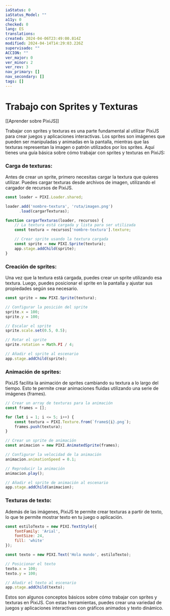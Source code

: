 ```yaml
---
iaStatus: 0
iaStatus_Model: ""
a11y: 0
checked: 0
lang: ES
translations: 
created: 2024-04-06T23:49:00.814Z
modified: 2024-04-14T14:29:03.226Z
supervisado: ""
ACCION: ""
ver_major: 0
ver_minor: 2
ver_rev: 3
nav_primary: []
nav_secondary: []
tags: []
---
```

# Trabajo con Sprites y Texturas

[[Aprender sobre PixiJS]]

Trabajar con sprites y texturas es una parte fundamental al utilizar PixiJS para crear juegos y aplicaciones interactivas. Los sprites son imágenes que pueden ser manipuladas y animadas en la pantalla, mientras que las texturas representan la imagen o patrón utilizados por los sprites. Aquí tienes una guía básica sobre cómo trabajar con sprites y texturas en PixiJS:

### Carga de texturas:

Antes de crear un sprite, primero necesitas cargar la textura que quieres utilizar. Puedes cargar texturas desde archivos de imagen, utilizando el cargador de recursos de PixiJS.

```javascript
const loader = PIXI.Loader.shared;

loader.add('nombre-textura', 'ruta/imagen.png')
      .load(cargarTexturas);

function cargarTexturas(loader, recursos) {
    // La textura está cargada y lista para ser utilizada
    const textura = recursos['nombre-textura'].texture;

    // Crear sprite usando la textura cargada
    const sprite = new PIXI.Sprite(textura);
    app.stage.addChild(sprite);
}
```

### Creación de sprites:

Una vez que la textura está cargada, puedes crear un sprite utilizando esa textura. Luego, puedes posicionar el sprite en la pantalla y ajustar sus propiedades según sea necesario.

```javascript
const sprite = new PIXI.Sprite(textura);

// Configurar la posición del sprite
sprite.x = 100;
sprite.y = 100;

// Escalar el sprite
sprite.scale.set(0.5, 0.5);

// Rotar el sprite
sprite.rotation = Math.PI / 4;

// Añadir el sprite al escenario
app.stage.addChild(sprite);
```

### Animación de sprites:

PixiJS facilita la animación de sprites cambiando su textura a lo largo del tiempo. Esto te permite crear animaciones fluidas utilizando una serie de imágenes (frames).

```javascript
// Crear un array de texturas para la animación
const frames = [];

for (let i = 1; i <= 5; i++) {
    const textura = PIXI.Texture.from(`frame${i}.png`);
    frames.push(textura);
}

// Crear un sprite de animación
const animacion = new PIXI.AnimatedSprite(frames);

// Configurar la velocidad de la animación
animacion.animationSpeed = 0.1;

// Reproducir la animación
animacion.play();

// Añadir el sprite de animación al escenario
app.stage.addChild(animacion);
```

### Texturas de texto:

Además de las imágenes, PixiJS te permite crear texturas a partir de texto, lo que te permite mostrar texto en tu juego o aplicación.

```javascript
const estiloTexto = new PIXI.TextStyle({
    fontFamily: 'Arial',
    fontSize: 24,
    fill: 'white'
});

const texto = new PIXI.Text('Hola mundo', estiloTexto);

// Posicionar el texto
texto.x = 100;
texto.y = 100;

// Añadir el texto al escenario
app.stage.addChild(texto);
```

Estos son algunos conceptos básicos sobre cómo trabajar con sprites y texturas en PixiJS. Con estas herramientas, puedes crear una variedad de juegos y aplicaciones interactivas con gráficos animados y texto dinámico.